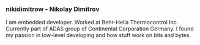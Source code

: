 ### nikidimitrow - Nikolay Dimitrov

I am embedded developer. Worked at Behr-Hella Thermocontrol Inc. Currently part of ADAS group of Continental Corporation Germany. I found my passion in low-level developing and how stuff work on bits and bytes.
